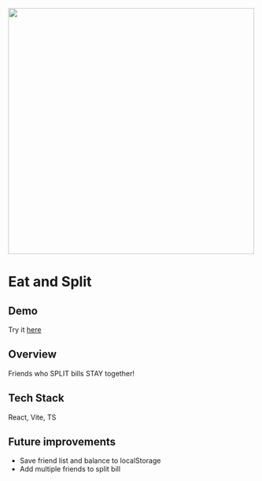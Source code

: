 <img src="https://github.com/liti-dev/eat-and-split/assets/78011560/f24297f0-4959-45e9-a6a2-0e6deecb02aa" width="500"/>  

# Eat and Split
## Demo
Try it [here](https://eat-and-split-psi.vercel.app/) 
## Overview
Friends who SPLIT bills STAY together! 
## Tech Stack
React, Vite, TS
## Future improvements
- Save friend list and balance to localStorage
- Add multiple friends to split bill



